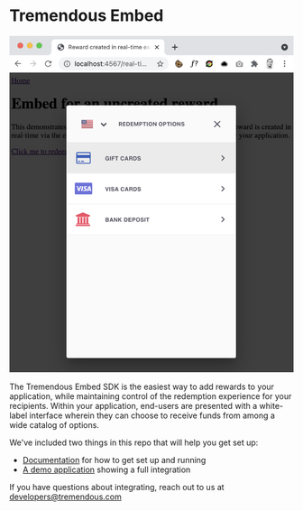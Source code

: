 # Tremendous Embed

![Embed Demo](./images/example.png?raw=true)

The Tremendous Embed SDK is the easiest way to add rewards to your application, while maintaining control of the redemption experience for your recipients. Within your application, end-users are presented with a white-label interface wherein they can choose to receive funds from among a wide catalog of options.

We've included two things in this repo that will help you get set up:

* [Documentation](docs/documentation.md) for how to get set up and running
* [A demo application](docs/demo.md) showing a full integration

If you have questions about integrating, reach out to us at developers@tremendous.com


